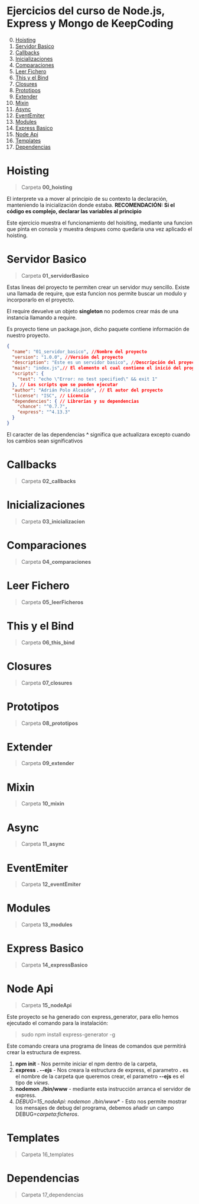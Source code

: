 # Ejercicios del curso de Node.js, Express y Mongo de KeepCoding

0. [Hoisting](#hoisting)
1. [Servidor Basico](#servidor-basico)
2. [Callbacks](#callbacks)
3. [Inicializaciones](#inicializaciones)
4. [Comparaciones](#comparaciones)
5. [Leer Fichero](#leer-fichero)
6. [This y el Bind](#this-y-el-bind)
7. [Closures](#closures)
8. [Prototipos](#prototipos)
9. [Extender](#extender)
10. [Mixin](#mixin)
11. [Async](#async)
12. [EventEmiter](#eventEmiter)
13. [Modules](#modules)
14. [Express Basico](#express-Basico)
15. [Node Api](#node-api)
16. [Templates](#templates)
17. [Dependencias](#dependencias)

Hoisting
========
> Carpeta **00_hoisting**

El interprete va a mover al principio de su contexto la declaración, manteniendo la inicialización donde estaba. **RECOMENDACIÓN: Si el código es complejo, declarar las variables al principio**

Este ejercicio muestra el funcionamiento del hoisiting, mediante una funcion que pinta en consola y muestra despues como quedaria una vez aplicado el hoisting. 

Servidor Basico
===============
> Carpeta **01_servidorBasico**

Estas lineas del proyecto te permiten crear un servidor muy sencillo. Existe una llamada de require, que esta funcion nos permite buscar un modulo y incorporarlo en el proyecto.

El require devuelve un objeto **singleton** no podemos crear más de una instancia llamando a require.

Es proyecto tiene un package.json, dicho paquete contiene información de nuestro proyecto. 
```json
{
  "name": "01_servidor_basico", //Nombre del proyecto
  "version": "1.0.0", //Versión del proyecto
  "description": "Este es un servidor basico", //Descripción del proyecto
  "main": "index.js",// El elemento el cual contiene el inició del programa
  "scripts": {
    "test": "echo \"Error: no test specified\" && exit 1"
  }, // Los scripts que se pueden ejecutar
  "author": "Adrián Polo Alcaide", // El autor del proyecto
  "license": "ISC", // Licencia
  "dependencies": { // Librerias y su dependencias
    "chance": "^0.7.7",
    "express": "^4.13.3"
  }
}
```

El caracter de las dependencias **^** significa que actualizara excepto cuando los cambios sean significativos

Callbacks
=========
> Carpeta **02_callbacks**

Inicializaciones
================
> Carpeta **03_inicializacion**

Comparaciones
=============
> Carpeta **04_comparaciones**

Leer Fichero
============
> Carpeta **05_leerFicheros**

This y el Bind
==============
> Carpeta **06_this_bind**

Closures
=======
> Carpeta **07_closures**

Prototipos
==========
> Carpeta **08_prototipos**

Extender
========
> Carpeta **09_extender**

Mixin
=====
> Carpeta **10_mixin**

Async
=====
> Carpeta **11_async**

EventEmiter
===========
> Carpeta **12_eventEmiter**

Modules
=======
> Carpeta **13_modules**

Express Basico
=============
> Carpeta **14_expressBasico**

Node Api
========

> Carpeta **15_nodeApi**

Este proyecto se ha generado con express_generator, para ello hemos ejecutado el comando para la instalación:

> sudo npm install express-generator -g

Este comando creara una programa de lineas de comandos que permitirá crear la estructura de express.  

1. **npm init** - Nos permite iniciar el npm dentro de la carpeta, 
2. **express . --ejs** - Nos creara la estructura de express, el parametro **.** es el nombre de la carpeta que queremos crear, el parametro **--ejs** es el tipo de *views*.
3. **nodemon ./bin/www** - mediante esta instrucción arranca el servidor de express.
4. **DEBUG=15_nodeApi:* nodemon ./bin/www** - Esto nos permite mostrar los mensajes de debug del programa, debemos añadir un campo DEBUG=*carpeta:ficheros*.

Templates
=========
> Carpeta 16_templates

Dependencias
============
> Carpeta 17_dependencias

